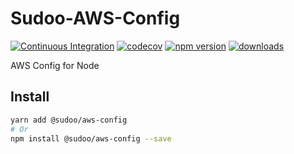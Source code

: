 # Sudoo-AWS-Config

[![Continuous Integration](https://github.com/SudoDotDog/Sudoo-AWS-Config/actions/workflows/ci.yml/badge.svg)](https://github.com/SudoDotDog/Sudoo-AWS-Config/actions/workflows/ci.yml)
[![codecov](https://codecov.io/gh/SudoDotDog/Sudoo-AWS-Config/branch/master/graph/badge.svg)](https://codecov.io/gh/SudoDotDog/Sudoo-AWS-Config)
[![npm version](https://badge.fury.io/js/%40sudoo%2Faws-config.svg)](https://www.npmjs.com/package/@sudoo/aws-config)
[![downloads](https://img.shields.io/npm/dm/@sudoo/aws-config.svg)](https://www.npmjs.com/package/@sudoo/aws-config)

AWS Config for Node

## Install

```sh
yarn add @sudoo/aws-config
# Or
npm install @sudoo/aws-config --save
```

